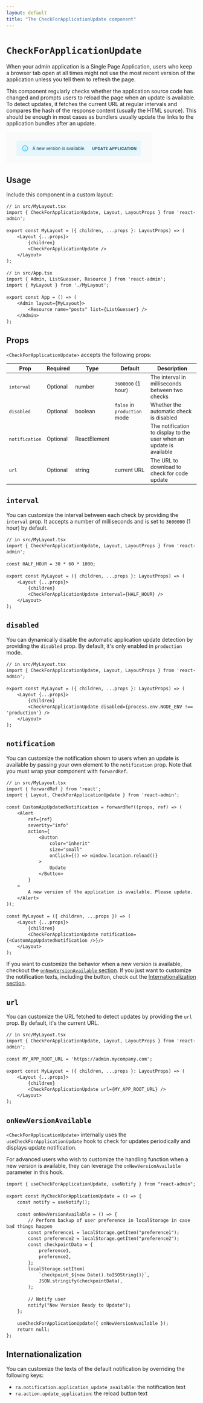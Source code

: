 ```yaml
---
layout: default
title: "The CheckForApplicationUpdate component"
---
```


# `CheckForApplicationUpdate`

When your admin application is a Single Page Application, users who keep a browser tab open at all times might not use the most recent version of the application unless you tell them to refresh the page.

This component regularly checks whether the application source code has changed and prompts users to reload the page when an update is available. To detect updates, it fetches the current URL at regular intervals and compares the hash of the response content (usually the HTML source). This should be enough in most cases as bundlers usually update the links to the application bundles after an update.

![CheckForApplicationUpdate](./img/CheckForApplicationUpdate.png)

## Usage

Include this component in a custom layout:

```tsx
// in src/MyLayout.tsx
import { CheckForApplicationUpdate, Layout, LayoutProps } from 'react-admin';

export const MyLayout = ({ children, ...props }: LayoutProps) => (
    <Layout {...props}>
        {children}
        <CheckForApplicationUpdate />
    </Layout>
);

// in src/App.tsx
import { Admin, ListGuesser, Resource } from 'react-admin';
import { MyLayout } from './MyLayout';

export const App = () => (
    <Admin layout={MyLayout}>
        <Resource name="posts" list={ListGuesser} />
    </Admin>
);
```

## Props

`<CheckForApplicationUpdate>` accepts the following props:

| Prop            | Required | Type     | Default            | Description                                                         |
| --------------- | -------- | -------- | ------------------ |-------------------------------------------------------------------- |
| `interval` | Optional | number   | `3600000` (1 hour) | The interval in milliseconds between two checks                     |
| `disabled`      | Optional | boolean  | `false` in `production` mode | Whether the automatic check is disabled                              |
| `notification`  | Optional | ReactElement |                    | The notification to display to the user when an update is available |
| `url`           | Optional | string   | current URL        | The URL to download to check for code update                        |

## `interval`

You can customize the interval between each check by providing the `interval` prop. It accepts a number of milliseconds and is set to `3600000` (1 hour) by default.

```tsx
// in src/MyLayout.tsx
import { CheckForApplicationUpdate, Layout, LayoutProps } from 'react-admin';

const HALF_HOUR = 30 * 60 * 1000;

export const MyLayout = ({ children, ...props }: LayoutProps) => (
    <Layout {...props}>
        {children}
        <CheckForApplicationUpdate interval={HALF_HOUR} />
    </Layout>
);
```

## `disabled`

You can dynamically disable the automatic application update detection by providing the `disabled` prop. By default, it's only enabled in `production` mode.

```tsx
// in src/MyLayout.tsx
import { CheckForApplicationUpdate, Layout, LayoutProps } from 'react-admin';

export const MyLayout = ({ children, ...props }: LayoutProps) => (
    <Layout {...props}>
        {children}
        <CheckForApplicationUpdate disabled={process.env.NODE_ENV !== 'production'} />
    </Layout>
);
```

## `notification`

You can customize the notification shown to users when an update is available by passing your own element to the `notification` prop.
Note that you must wrap your component with `forwardRef`.

```tsx
// in src/MyLayout.tsx
import { forwardRef } from 'react';
import { Layout, CheckForApplicationUpdate } from 'react-admin';

const CustomAppUpdatedNotification = forwardRef((props, ref) => (
    <Alert
        ref={ref}
        severity="info"
        action={
            <Button
                color="inherit"
                size="small"
                onClick={() => window.location.reload()}
            >
                Update
            </Button>
        }
    >
        A new version of the application is available. Please update.
    </Alert>
));

const MyLayout = ({ children, ...props }) => (
    <Layout {...props}>
        {children}
        <CheckForApplicationUpdate notification={<CustomAppUpdatedNotification />}/>
    </Layout>
);
```

If you want to customize the behavior when a new version is available, checkout the [`onNewVersionAvailable` section](#onnewversionavailable). If you just want to customize the notification texts, including the button, check out the [Internationalization section](#internationalization).

## `url`

You can customize the URL fetched to detect updates by providing the `url` prop. By default, it's the current URL.

```tsx
// in src/MyLayout.tsx
import { CheckForApplicationUpdate, Layout, LayoutProps } from 'react-admin';

const MY_APP_ROOT_URL = 'https://admin.mycompany.com';

export const MyLayout = ({ children, ...props }: LayoutProps) => (
    <Layout {...props}>
        {children}
        <CheckForApplicationUpdate url={MY_APP_ROOT_URL} />
    </Layout>
);
```

## `onNewVersionAvailable`

`<CheckForApplicationUpdate>` internally uses the `useCheckForApplicationUpdate` hook to check for updates periodically and displays update notification. 

For advanced users who wish to customize the handling function when a new version is available, they can leverage the `onNewVersionAvailable` parameter in this hook.

```tsx
import { useCheckForApplicationUpdate, useNotify } from "react-admin";

export const MyCheckForApplicationUpdate = () => {
    const notify = useNotify();

    const onNewVersionAvailable = () => {
        // Perform backup of user preference in localStorage in case bad things happen
        const preference1 = localStorage.getItem("preference1");
        const preference2 = localStorage.getItem("preference2");
        const checkpointData = {
            preference1,
            preference2,
        };
        localStorage.setItem(
            `checkpoint_${new Date().toISOString()}`,
            JSON.stringify(checkpointData),
        );

        // Notify user
        notify("New Version Ready to Update");
    };

    useCheckForApplicationUpdate({ onNewVersionAvailable });
    return null;
};
```

## Internationalization

You can customize the texts of the default notification by overriding the following keys:

* `ra.notification.application_update_available`: the notification text
* `ra.action.update_application`: the reload button text
